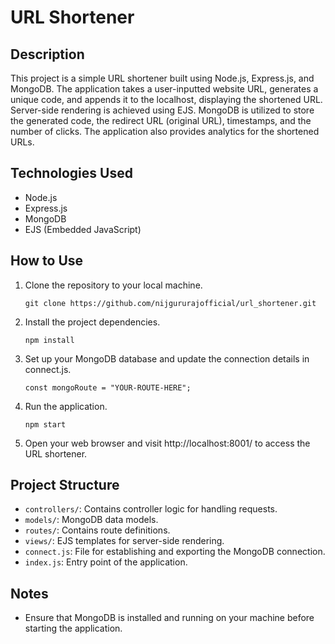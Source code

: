# URL Shortener

## Description
This project is a simple URL shortener built using Node.js, Express.js, and MongoDB. The application takes a user-inputted website URL, generates a unique code, and appends it to the localhost, displaying the shortened URL. Server-side rendering is achieved using EJS. MongoDB is utilized to store the generated code, the redirect URL (original URL), timestamps, and the number of clicks. The application also provides analytics for the shortened URLs.

## Technologies Used
- Node.js
- Express.js
- MongoDB
- EJS (Embedded JavaScript)

## How to Use
1. Clone the repository to your local machine.
   ```
   git clone https://github.com/nijgururajofficial/url_shortener.git
2. Install the project dependencies.
   ```
   npm install
3. Set up your MongoDB database and update the connection details in connect.js.
   ```
   const mongoRoute = "YOUR-ROUTE-HERE";
4. Run the application.
   ```
   npm start
5. Open your web browser and visit http://localhost:8001/ to access the URL shortener.

## Project Structure

- `controllers/`: Contains controller logic for handling requests.
- `models/`: MongoDB data models.
- `routes/`: Contains route definitions.
- `views/`: EJS templates for server-side rendering.
- `connect.js`: File for establishing and exporting the MongoDB connection.
- `index.js`: Entry point of the application.

## Notes

- Ensure that MongoDB is installed and running on your machine before starting the application.
